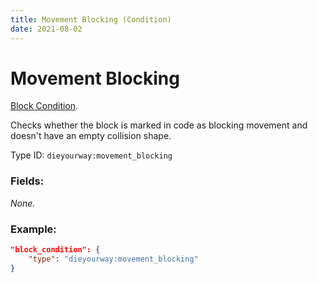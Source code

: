 ```yaml
---
title: Movement Blocking (Condition)
date: 2021-08-02
---
```

# Movement Blocking

[Block Condition](../block_conditions.md).

Checks whether the block is marked in code as blocking movement and doesn't have an empty collision shape.

Type ID: `dieyourway:movement_blocking`

### Fields:

_None._

### Example:
```json
"block_condition": {
    "type": "dieyourway:movement_blocking"
}
```